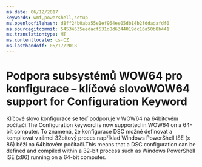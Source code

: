 ```yaml
---
ms.date: 06/12/2017
keywords: wmf,powershell,setup
ms.openlocfilehash: d8ff24b0aba55e1ef964ee05db14b2fddadafdf0
ms.sourcegitcommit: 54534635eedacf531d8d6344019dc16a50b8b441
ms.translationtype: MT
ms.contentlocale: cs-CZ
ms.lasthandoff: 05/17/2018
---
```

# <a name="wow64-support-for-configuration-keyword"></a><span data-ttu-id="d653d-102">Podpora subsystémů WOW64 pro konfigurace – klíčové slovo</span><span class="sxs-lookup"><span data-stu-id="d653d-102">WOW64 support for Configuration Keyword</span></span>

<span data-ttu-id="d653d-103">Klíčové slovo konfigurace se teď podporuje v WOW64 na 64bitovém počítači.</span><span class="sxs-lookup"><span data-stu-id="d653d-103">The Configuration keyword is now supported in WOW64 on a 64-bit computer.</span></span> <span data-ttu-id="d653d-104">To znamená, že konfigurace DSC možné definovat a kompilovat v rámci 32bitový proces například Windows PowerShell ISE (x 86) běží na 64bitovém počítači.</span><span class="sxs-lookup"><span data-stu-id="d653d-104">This means that a DSC configuration can be defined and compiled within a 32-bit process such as Windows PowerShell ISE (x86) running on a 64-bit computer.</span></span>
